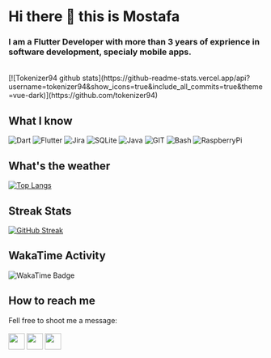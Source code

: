 # Hi there 👋 this is Mostafa

### I am a Flutter Developer with more than 3 years of exprience in software development, specialy mobile apps.
<br>
[![Tokenizer94 github stats](https://github-readme-stats.vercel.app/api?username=tokenizer94&show_icons=true&include_all_commits=true&theme=vue-dark)](https://github.com/tokenizer94)

## What I know
![Dart](https://www.vectorlogo.zone/logos/dartlang/dartlang-icon.svg "Dart")
![Flutter](https://www.vectorlogo.zone/logos/flutterio/flutterio-icon.svg "Flutter")
![Jira](https://www.vectorlogo.zone/logos/atlassian_jira/atlassian_jira-icon.svg "Jira")
![SQLite](https://www.vectorlogo.zone/logos/sqlite/sqlite-icon.svg "SQLite")
![Java](https://www.vectorlogo.zone/logos/java/java-icon.svg "Java")
![GIT](https://www.vectorlogo.zone/logos/git-scm/git-scm-icon.svg "Git")
![Bash](https://www.vectorlogo.zone/logos/gnu_bash/gnu_bash-icon.svg "Bash")
![RaspberryPi](https://www.vectorlogo.zone/logos/raspberrypi/raspberrypi-icon.svg "RaspberryPi")

## What's the weather
[![Top Langs](https://github-readme-stats.vercel.app/api/top-langs/?username=tokenizer94&layout=compact&langs_count=10&theme=vue-dark)](https://github.com/tokenizer94)

## Streak Stats
[![GitHub Streak](https://github-readme-streak-stats.herokuapp.com?user=tokenizer94&theme=vue-dark&date_format=j%20M%5B%20Y%5D)](https://git.io/streak-stats)

## WakaTime Activity
![WakaTime Badge](https://wakatime.com/share/@Tokenizer/92607847-a339-47c0-83c1-d024e07c1d09.png)

## How to reach me
Fell free to shoot me a message:<br><br>
[<img src="https://www.vectorlogo.zone/logos/linkedin/linkedin-tile.svg" width="32">](https://www.linkedin.com/in/matarata)
[<img src="https://www.vectorlogo.zone/logos/twitter/twitter-tile.svg" width="32">](https://twitter.com/FahimiMostafa)
[<img src="https://www.vectorlogo.zone/logos/telegram/telegram-tile.svg" width="32">](http://t.me/tokenizer94)
